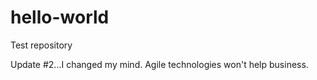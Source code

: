 hello-world
===========

Test repository

Update #2...I changed my mind.  Agile technologies won't help business.  
